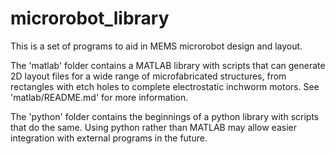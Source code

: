 # microrobot_library

This is a set of programs to aid in MEMS microrobot design and layout.

The 'matlab' folder contains a MATLAB library with scripts that can generate 2D layout files for a wide range of microfabricated structures, from rectangles with etch holes to complete electrostatic inchworm motors. See 'matlab/README.md' for more information.

The 'python' folder contains the beginnings of a python library with scripts that do the same. Using python rather than MATLAB may allow easier integration with external programs in the future.
